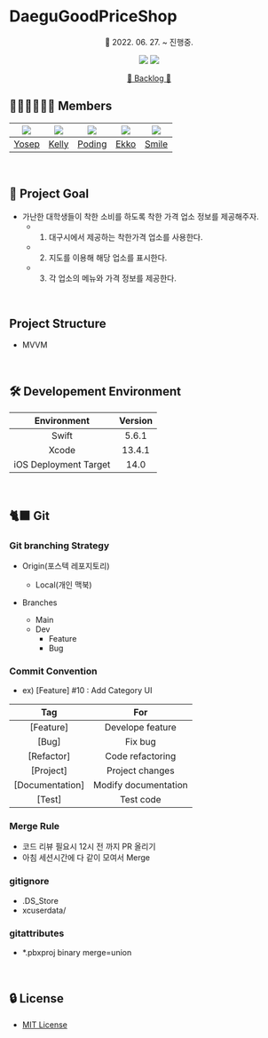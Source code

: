 # DaeguGoodPriceShop

<div align="center">

📆 2022. 06. 27. ~ 진행중.

[<img src="https://img.shields.io/badge/Swift-5.6-orange?">](https://developer.apple.com/kr/swift/) [<img src="https://img.shields.io/badge/Xcode-13.4.1-blue?">](https://developer.apple.com/kr/xcode/)

[📝 Backlog 🔗](https://docs.google.com/spreadsheets/d/10dH_feUyT_s5QlPby3LHyp4hUPRvkOa6jhzRZxptmps/edit?usp=sharing)

</div>

## 🧑🏻‍💻👩🏻‍💻 Members

|<img src="https://github.com/pis3120.png">|<img src="https://github.com/Kelly-Chui.png">|<img src="https://github.com/Yeongwoo-Poding.png">|<img src="https://github.com/imparang.png">|<img src="https://github.com/sustainable-git.png">|
|:-:|:-:|:-:|:-:|:-:|
|[Yosep](https://github.com/pis3120)|[Kelly](https://github.com/Kelly-Chui)|[Poding](https://github.com/Yeongwoo-Poding)|[Ekko](https://github.com/imparang)|[Smile](https://github.com/sustainable-git)|

<br>

## 🎯 Project Goal

- 가난한 대학생들이 착한 소비를 하도록 착한 가격 업소 정보를 제공해주자.
  - 1. 대구시에서 제공하는 착한가격 업소를 사용한다.
  - 2. 지도를 이용해 해당 업소를 표시한다.
  - 3. 각 업소의 메뉴와 가격 정보를 제공한다.

<br>

## Project Structure

- MVVM

<br>

## 🛠 Developement Environment

|Environment|Version|
|:-:|:-:|
|Swift|5.6.1|
|Xcode|13.4.1|
|iOS Deployment Target|14.0|

<br>

## 🐈‍⬛ Git

### Git branching Strategy

- Origin(포스텍 레포지토리)
  - Local(개인 맥북)

- Branches
  - Main
  - Dev
    - Feature
    - Bug

### Commit Convention

- ex) [Feature] #10 : Add Category UI

|Tag|For|
|:-:|:-:|
|[Feature]|Develope feature|
|[Bug]|Fix bug|
|[Refactor]|Code refactoring|
|[Project]|Project changes|
|[Documentation]|Modify documentation|
|[Test]|Test code|

### Merge Rule

- 코드 리뷰 필요시 12시 전 까지 PR 올리기
- 아침 세션시간에 다 같이 모여서 Merge

### gitignore

- .DS_Store
- xcuserdata/

### gitattributes

- *.pbxproj binary merge=union

<br>

## 🔒 License

- [MIT License](./LICENSE)
